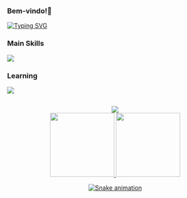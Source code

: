### Bem-vindo!🦋

[![Typing SVG](https://readme-typing-svg.herokuapp.com/?color=6A5ACD&size=35&center=true&vCenter=true&width=1000&lines=OIIIEE+bem-vindo(a)+ao+meu+perfil!+👋;Me+chamo+Paula+Blesa;E+estou+cursando+o+3º+semestre+de;Desenvolvimento+de+Sistemas+:%29)](https://git.io/typing-svg)


### Main Skills
 <a href="https://skillicons.dev">
    <img src="https://skillicons.dev/icons?i=html,css,figma,java,azure,linux,git,github,postman&theme=dark" />
  </a>

### Learning
<a href="https://skillicons.dev">
    <img src="https://skillicons.dev/icons?i=kotlin,mysql,nodejs,express,prisma,js,ts,vue&theme=dark" />
  </a>


  ##
<div align="center"> 
  <a href="mailto:paulablesa6@gmail.com">
    <img src="https://skillicons.dev/icons?i=email&theme=dark" />
  </a>
</div>
<div align="center">
  

  
</div>


<div align="center" >
  <a href="https://github.com/StaniukaitisPaula">
  <img height="150em" src="https://github-readme-stats.vercel.app/api?username=StaniukaitisPaula&show_icons=true&theme=radical"/>
  <img height="150em" src="https://github-readme-stats.vercel.app/api/top-langs/?username=StaniukaitisPaula&layout=compact&langs_count=7&theme=radical"/>
</div>



<div align="center">

  ![Snake animation](https://github.com/viniciusnunes137/viniciusnunes137/blob/output/github-contribution-grid-snake.svg)

</div>
